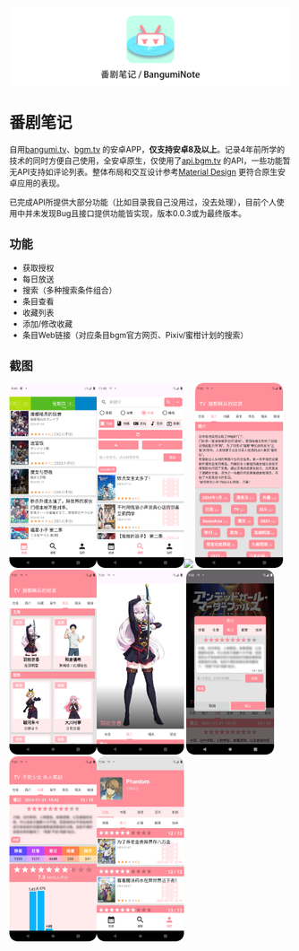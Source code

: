 ![番剧笔记](./BangumiNote.png)

# 番剧笔记

自用[bangumi.tv](https://bangumi.tv)、[bgm.tv](https://bgm.tv)
的安卓APP，**仅支持安卓8及以上**。记录4年前所学的技术的同时方便自己使用，全安卓原生，仅使用了[api.bgm.tv](https://bangumi.github.io/api/)
的API，一些功能暂无API支持如评论列表。整体布局和交互设计参考[Material Design](https://m3.material.io/)
更符合原生安卓应用的表现。

已完成API所提供大部分功能（比如目录我自己没用过，没去处理），目前个人使用中并未发现Bug且接口提供功能皆实现，版本0.0.3或为最终版本。

## 功能

+ 获取授权
+ 每日放送
+ 搜索（多种搜索条件组合）
+ 条目查看
+ 收藏列表
+ 添加/修改收藏
+ 条目Web链接（对应条目bgm官方网页、Pixiv/蜜柑计划的搜索）

## 截图

<img src="screenshot/Screenshot_20240202_0.png" width="31%"><img src="screenshot/Screenshot_20240805_1.png" width="31%"><img src="screenshot/Screenshot_20240217_2.png" width="31%">
<img src="screenshot/Screenshot_20240217_3.png" width="31%"><img src="screenshot/Screenshot_20240217_4.png" width="31%"><img src="screenshot/Screenshot_20240217_5.png" width="31%">
<img src="screenshot/Screenshot_20240217_6.png" width="31%"><img src="screenshot/Screenshot_20240217_7.png" width="31%"><img src="screenshot/Screenshot_20240217_8.png" width="31%">
